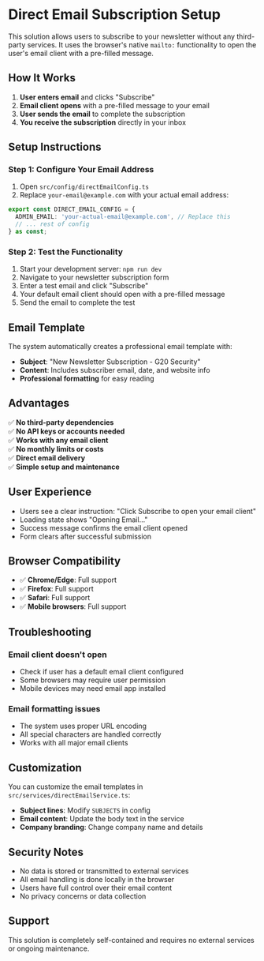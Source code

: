 # Direct Email Subscription Setup

This solution allows users to subscribe to your newsletter without any third-party services. It uses the browser's native `mailto:` functionality to open the user's email client with a pre-filled message.

## How It Works

1. **User enters email** and clicks "Subscribe"
2. **Email client opens** with a pre-filled message to your email
3. **User sends the email** to complete the subscription
4. **You receive the subscription** directly in your inbox

## Setup Instructions

### Step 1: Configure Your Email Address

1. Open `src/config/directEmailConfig.ts`
2. Replace `your-email@example.com` with your actual email address:

```typescript
export const DIRECT_EMAIL_CONFIG = {
  ADMIN_EMAIL: 'your-actual-email@example.com', // Replace this
  // ... rest of config
} as const;
```

### Step 2: Test the Functionality

1. Start your development server: `npm run dev`
2. Navigate to your newsletter subscription form
3. Enter a test email and click "Subscribe"
4. Your default email client should open with a pre-filled message
5. Send the email to complete the test

## Email Template

The system automatically creates a professional email template with:

- **Subject**: "New Newsletter Subscription - G20 Security"
- **Content**: Includes subscriber email, date, and website info
- **Professional formatting** for easy reading

## Advantages

✅ **No third-party dependencies**  
✅ **No API keys or accounts needed**  
✅ **Works with any email client**  
✅ **No monthly limits or costs**  
✅ **Direct email delivery**  
✅ **Simple setup and maintenance**  

## User Experience

- Users see a clear instruction: "Click Subscribe to open your email client"
- Loading state shows "Opening Email..." 
- Success message confirms the email client opened
- Form clears after successful submission

## Browser Compatibility

- ✅ **Chrome/Edge**: Full support
- ✅ **Firefox**: Full support  
- ✅ **Safari**: Full support
- ✅ **Mobile browsers**: Full support

## Troubleshooting

### Email client doesn't open
- Check if user has a default email client configured
- Some browsers may require user permission
- Mobile devices may need email app installed

### Email formatting issues
- The system uses proper URL encoding
- All special characters are handled correctly
- Works with all major email clients

## Customization

You can customize the email templates in `src/services/directEmailService.ts`:

- **Subject lines**: Modify `SUBJECTS` in config
- **Email content**: Update the body text in the service
- **Company branding**: Change company name and details

## Security Notes

- No data is stored or transmitted to external services
- All email handling is done locally in the browser
- Users have full control over their email content
- No privacy concerns or data collection

## Support

This solution is completely self-contained and requires no external services or ongoing maintenance.

